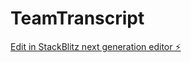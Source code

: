 # TeamTranscript

[Edit in StackBlitz next generation editor ⚡️](https://stackblitz.com/~/github.com/gadamsattiakhil/TeamTranscript)